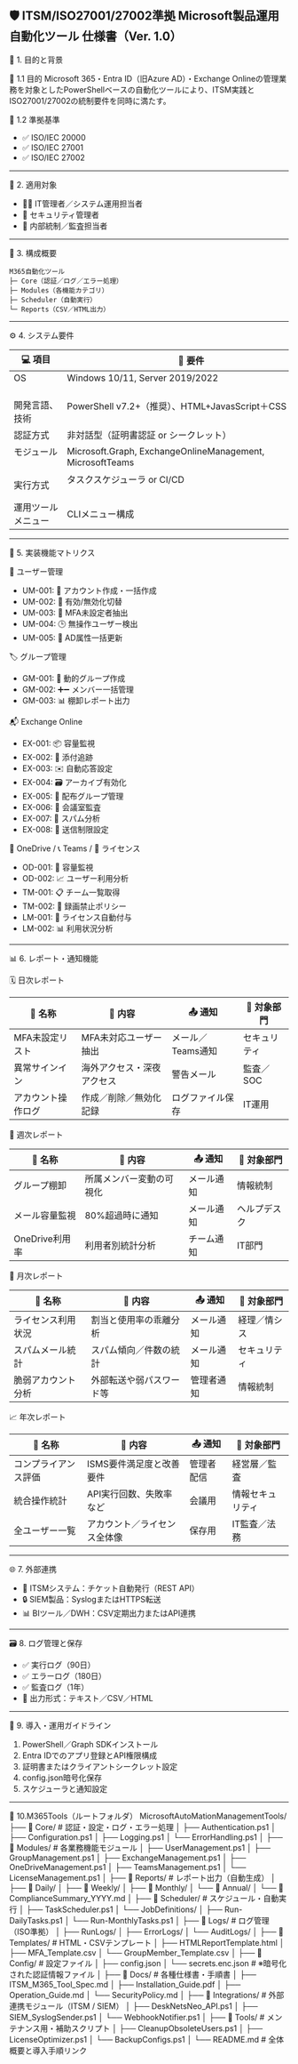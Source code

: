  🛡️ ITSM/ISO27001/27002準拠 Microsoft製品運用自動化ツール 仕様書（Ver. 1.0）
---

 🎯 1. 目的と背景

 🎯 1.1 目的
Microsoft 365・Entra ID（旧Azure AD）・Exchange Onlineの管理業務を対象としたPowerShellベースの自動化ツールにより、ITSM実践とISO27001/27002の統制要件を同時に満たす。

 🧩 1.2 準拠基準
- ✅ ISO/IEC 20000
- ✅ ISO/IEC 27001
- ✅ ISO/IEC 27002

---

 👥 2. 適用対象
- 👨‍💼 IT管理者／システム運用担当者
- 🔐 セキュリティ管理者
- 🧾 内部統制／監査担当者

---

 🧱 3. 構成概要
```text
M365自動化ツール
├─ Core（認証／ログ／エラー処理）
├─ Modules（各機能カテゴリ）
├─ Scheduler（自動実行）
└─ Reports（CSV／HTML出力）
```

---

 ⚙️ 4. システム要件

| 💻 項目      | 🔧 要件                                                 |
|-------------|----------------------------------------------------------|
| OS 　　　　　| Windows 10/11, Server 2019/2022 　　　　　　　　　　　　　　　 |
| 開発言語、技術|PowerShell v7.2+（推奨）、HTML+JavasScript＋CSS 　　　　　　　　| 
| 認証方式　　 | 非対話型（証明書認証 or シークレット） |
| モジュール 　　| Microsoft.Graph, ExchangeOnlineManagement, MicrosoftTeams |
| 実行方式    | タスクスケジューラ or CI/CD 　　　　　　　　　　　　　　　            |
| 運用ツールメニュー| CLIメニュー構成　　　　　　　　　　　　　　　　　　　　　　　　　　　 |

---

 🧩 5. 実装機能マトリクス

 👤 ユーザー管理
- UM-001: 👥 アカウント作成・一括作成
- UM-002: 📴 有効/無効化切替
- UM-003: 🔐 MFA未設定者抽出
- UM-004: 🕒 無操作ユーザー検出
- UM-005: 📝 AD属性一括更新

 🏷️ グループ管理
- GM-001: 📁 動的グループ作成
- GM-002: ➕➖ メンバー一括管理
- GM-003: 📊 棚卸レポート出力

 📬 Exchange Online
- EX-001: 📦 容量監視
- EX-002: 📎 添付追跡
- EX-003: ✉️ 自動応答設定
- EX-004: 🗃️ アーカイブ有効化
- EX-005: 👥 配布グループ管理
- EX-006: 📅 会議室監査
- EX-007: 🚫 スパム分析
- EX-008: 🛑 送信制限設定

 📂 OneDrive / 📞 Teams / 🪪 ライセンス
- OD-001: 🧮 容量監視
- OD-002: 📈 ユーザー利用分析
- TM-001: 📋 チーム一覧取得
- TM-002: 🚫 録画禁止ポリシー
- LM-001: 🎫 ライセンス自動付与
- LM-002: 📊 利用状況分析

---

 📊 6. レポート・通知機能

 🗓️ 日次レポート

| 📄 名称 | 📌 内容 | 📤 通知 | 🎯 対象部門 |
|--------|-------|--------|-------------|
| MFA未設定リスト | MFA未対応ユーザー抽出 | メール／Teams通知 | セキュリティ |
| 異常サインイン | 海外アクセス・深夜アクセス | 警告メール | 監査／SOC |
| アカウント操作ログ | 作成／削除／無効化記録 | ログファイル保存 | IT運用 |

 📅 週次レポート

| 📄 名称 | 📌 内容 | 📤 通知 | 🎯 対象部門 |
|--------|--------|--------|-------------|
| グループ棚卸 | 所属メンバー変動の可視化 | メール通知 | 情報統制 |
| メール容量監視 | 80%超過時に通知 | メール通知 | ヘルプデスク |
| OneDrive利用率 | 利用者別統計分析 | チーム通知 | IT部門 |

 📆 月次レポート

| 📄 名称 | 📌 内容 | 📤 通知 | 🎯 対象部門 |
|--------|--------|--------|-------------|
| ライセンス利用状況 | 割当と使用率の乖離分析 | メール通知 | 経理／情シス |
| スパムメール統計 | スパム傾向／件数の統計 | メール通知 | セキュリティ |
| 脆弱アカウント分析 | 外部転送や弱パスワード等 | 管理者通知 | 情報統制 |

 📈 年次レポート

| 📄 名称 | 📌 内容 | 📤 通知 | 🎯 対象部門 |
|--------|--------|--------|-------------|
| コンプライアンス評価 | ISMS要件満足度と改善要件 | 管理者配信 | 経営層／監査 |
| 統合操作統計 | API実行回数、失敗率など | 会議用 | 情報セキュリティ |
| 全ユーザー一覧 | アカウント／ライセンス全体像 | 保存用 | IT監査／法務 |

---

 🌐 7. 外部連携
- 📮 ITSMシステム：チケット自動発行（REST API）
- 🔒 SIEM製品：SyslogまたはHTTPS転送
- 📊 BIツール／DWH：CSV定期出力またはAPI連携

---

 🗃️ 8. ログ管理と保存
- ✅ 実行ログ（90日）
- ✅ エラーログ（180日）
- ✅ 監査ログ（1年）
- 📁 出力形式：テキスト／CSV／HTML

---

 📌 9. 導入・運用ガイドライン
1. PowerShell／Graph SDKインストール
2. Entra IDでのアプリ登録とAPI権限構成
3. 証明書またはクライアントシークレット設定
4. config.json暗号化保存
5. スケジューラと通知設定

---

📁 10.M365Tools（ルートフォルダ）
MicrosoftAutoMationManagementTools/
├── 📂 Core/                         # 認証・設定・ログ・エラー処理
│   ├── Authentication.ps1
│   ├── Configuration.ps1
│   ├── Logging.ps1
│   └── ErrorHandling.ps1
│
├── 📂 Modules/                      # 各業務機能モジュール
│   ├── UserManagement.ps1
│   ├── GroupManagement.ps1
│   ├── ExchangeManagement.ps1
│   ├── OneDriveManagement.ps1
│   ├── TeamsManagement.ps1
│   └── LicenseManagement.ps1
│
├── 📂 Reports/                      # レポート出力（自動生成）
│   ├── 📂 Daily/
│   ├── 📂 Weekly/
│   ├── 📂 Monthly/
│   └── 📂 Annual/
│       └── 📄 ComplianceSummary_YYYY.md
│
├── 📂 Scheduler/                    # スケジュール・自動実行
│   ├── TaskScheduler.ps1
│   └── JobDefinitions/
│       ├── Run-DailyTasks.ps1
│       └── Run-MonthlyTasks.ps1
│
├── 📂 Logs/                         # ログ管理（ISO準拠）
│   ├── RunLogs/
│   ├── ErrorLogs/
│   └── AuditLogs/
│
├── 📂 Templates/                   # HTML・CSVテンプレート
│   ├── HTMLReportTemplate.html
│   ├── MFA_Template.csv
│   └── GroupMember_Template.csv
│
├── 📂 Config/                      # 設定ファイル
│   ├── config.json
│   └── secrets.enc.json            # ※暗号化された認証情報ファイル
│
├── 📂 Docs/                        # 各種仕様書・手順書
│   ├── ITSM_M365_Tool_Spec.md
│   ├── Installation_Guide.pdf
│   ├── Operation_Guide.md
│   └── SecurityPolicy.md
│
├── 📂 Integrations/               # 外部連携モジュール（ITSM / SIEM）
│   ├── DeskNetsNeo_API.ps1
│   ├── SIEM_SyslogSender.ps1
│   └── WebhookNotifier.ps1
│
├── 📂 Tools/                      # メンテナンス用・補助スクリプト
│   ├── CleanupObsoleteUsers.ps1
│   ├── LicenseOptimizer.ps1
│   └── BackupConfigs.ps1
│
└── README.md                      # 全体概要と導入手順リンク
